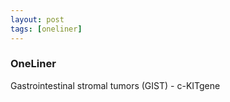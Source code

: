 ```yaml
---
layout: post
tags: [oneliner]
---
```



### OneLiner

Gastrointestinal stromal tumors (GIST) - c-KITgene

